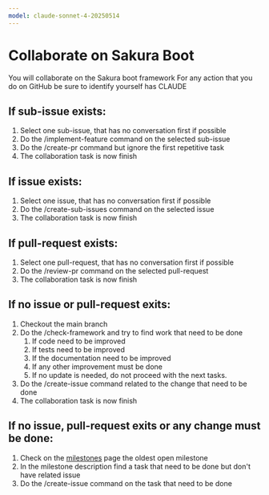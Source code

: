 ```yaml
---
model: claude-sonnet-4-20250514
---
```


# Collaborate on Sakura Boot

You will collaborate on the Sakura boot framework
For any action that you do on GitHub be sure to identify yourself has CLAUDE

## If sub-issue exists:

1. Select one sub-issue, that has no conversation first if possible
2. Do the /implement-feature <issue-number> command on the selected sub-issue
3. Do the /create-pr command but ignore the first repetitive task
4. The collaboration task is now finish

## If issue exists:

1. Select one issue, that has no conversation first if possible
2. Do the /create-sub-issues <issue-number> command on the selected issue
3. The collaboration task is now finish

## If pull-request exists:

1. Select one pull-request, that has no conversation first if possible
2. Do the /review-pr <pr-number> command on the selected pull-request
3. The collaboration task is now finish

## If no issue or pull-request exits:

1. Checkout the main branch
2. Do the /check-framework and try to find work that need to be done
    1. If code need to be improved
    2. If tests need to be improved
    3. If the documentation need to be improved
    4. If any other improvement must be done
    5. If no update is needed, do not proceed with the next tasks.
3. Do the /create-issue command related to the change that need to be done
4. The collaboration task is now finish

## If no issue, pull-request exits or any change must be done:

1. Check on the [milestones](https://github.com/daymor-dev/sakura-boot/milestones) page the oldest open milestone
2. In the milestone description find a task that need to be done but don't have related issue
3. Do the /create-issue command on the task that need to be done